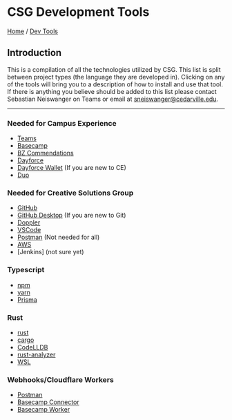 # CSG Development Tools

[Home](../Readme.md) / [Dev Tools](dev-tools.md)

## Introduction

This is a compilation of all the technologies utilized by CSG. This list is split between project types (the language they are developed in). Clicking on any of the tools will bring you to a description of how to install and use that tool. If there is anything you believe should be added to this list please contact Sebastian Neiswanger on Teams or email at [sneiswanger@cedarville.edu](mailto:sneiswanger@cedarville.edu).

---

### Needed for Campus Experience

- [Teams](./microsoft-teams/tool.md)
- [Basecamp](./basecamp/tool.md)
- [BZ Commendations](./bz-comm/tool.md)
- [Dayforce](./dayforce/tool.md)
- [Dayforce Wallet](./dayforce-wallet/tool.md) (If you are new to CE)
- [Duo](./duo/tool.md)

### Needed for Creative Solutions Group

- [GitHub](./github/tool.md)
- [GitHub Desktop](./github-desktop/tool.md) (If you are new to Git)
- [Doppler](./doppler/tool.md)
- [VSCode](./vscode/tool.md)
- [Postman](./postman/tool.md) (Not needed for all)
- [AWS](./aws/tool.md)
- [Jenkins] (not sure yet)

### Typescript

- [npm](./npm/tool.md)
- [yarn](./yarn/tool.md)
- [Prisma](./prisma/tool.md)

### Rust

- [rust](./rust-cargo/tool.md)
- [cargo](./rust-cargo/tool.md)
- [CodeLLDB](./codeLLDB/tool.md)
- [rust-analyzer](./rust-analyzer/tool.md)
- [WSL](./wsl/tool.md)

### Webhooks/Cloudflare Workers

- [Postman](./postman/tool.md)
- [Basecamp Connector](./basecamp-connector/tool.md)
- [Basecamp Worker](./basecamp-connector/worker.md)
